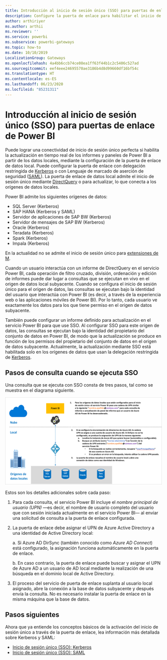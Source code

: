 ```yaml
---
title: Introducción al inicio de sesión único (SSO) para puertas de enlace de Power BI
description: Configure la puerta de enlace para habilitar el inicio de sesión único (SSO) desde Power BI a orígenes de datos locales.
author: arthiriyer
ms.author: arthii
ms.reviewer: ''
ms.service: powerbi
ms.subservice: powerbi-gateways
ms.topic: how-to
ms.date: 10/10/2019
LocalizationGroup: Gateways
ms.openlocfilehash: 4a4bb6ccb74ce08ea1ff63f44b1c2c5406c527ad
ms.sourcegitcommit: eef4eee24695570ae3186b4d8d99660df16bf54c
ms.translationtype: HT
ms.contentlocale: es-ES
ms.lasthandoff: 06/23/2020
ms.locfileid: "85231311"
---
```

# <a name="overview-of-single-sign-on-sso-for-gateways-in-power-bi"></a>Introducción al inicio de sesión único (SSO) para puertas de enlace de Power BI

Puede lograr una conectividad de inicio de sesión único perfecta si habilita la actualización en tiempo real de los informes y paneles de Power BI a partir de los datos locales, mediante la configuración de la puerta de enlace de datos local. Puede configurar la puerta de enlace con delegación restringida de [Kerberos](service-gateway-sso-kerberos.md) o con Lenguaje de marcado de aserción de seguridad ([SAML](service-gateway-sso-saml.md)). La puerta de enlace de datos local admite el inicio de sesión único mediante [DirectQuery](desktop-directquery-about.md) o para actualizar, lo que conecta a los orígenes de datos locales. 

Power BI admite los siguientes orígenes de datos:

* SQL Server (Kerberos)
* SAP HANA (Kerberos y SAML)
* Servidor de aplicaciones de SAP BW (Kerberos)
* Servidor de mensajes de SAP BW (Kerberos) 
* Oracle (Kerberos) 
* Teradata (Kerberos)
* Spark (Kerberos)
* Impala (Kerberos)

En la actualidad no se admite el inicio de sesión único para [extensiones de M](https://github.com/microsoft/DataConnectors/blob/master/docs/m-extensions.md).

Cuando un usuario interactúa con un informe de DirectQuery en el servicio Power BI, cada operación de filtro cruzado, división, ordenación y edición de informes puede dar lugar a consultas que se ejecutan en vivo en el origen de datos local subyacente. Cuando se configura el inicio de sesión único para el origen de datos, las consultas se ejecutan bajo la identidad del usuario que interactúa con Power BI (es decir, a través de la experiencia web o las aplicaciones móviles de Power BI). Por lo tanto, cada usuario ve exactamente los datos para los que tiene permiso en el origen de datos subyacente. 

También puede configurar un informe definido para actualización en el servicio Power BI para que use SSO. Al configurar SSO para este origen de datos, las consultas se ejecutan bajo la identidad del propietario del conjunto de datos en Power BI, de modo que la actualización se produce en función de los permisos del propietario del conjunto de datos en el origen de datos subyacente. Actualmente, la actualización mediante SSO está habilitada solo en los orígenes de datos que usan la delegación restringida de [Kerberos](service-gateway-sso-kerberos.md). 

## <a name="query-steps-when-running-sso"></a>Pasos de consulta cuando se ejecuta SSO

Una consulta que se ejecuta con SSO consta de tres pasos, tal como se muestra en el diagrama siguiente.

![Pasos de consulta de SSO](media/service-gateway-sso-overview/sso-query-steps.png)

Estos son los detalles adicionales sobre cada paso:

1. Para cada consulta, el servicio Power BI incluye el *nombre principal de usuario (UPN)* —es decir, el nombre de usuario completo del usuario que con sesión iniciada actualmente en el servicio Power BI— al enviar una solicitud de consulta a la puerta de enlace configurada.

2. La puerta de enlace debe asignar el UPN de Azure Active Directory a una identidad de Active Directory local:

   a. Si Azure AD DirSync (también conocido como *Azure AD Connect*) está configurado, la asignación funciona automáticamente en la puerta de enlace.

   b.  En caso contrario, la puerta de enlace puede buscar y asignar el UPN de Azure AD a un usuario de AD local mediante la realización de una búsqueda en el dominio local de Active Directory.

3. El proceso del servicio de puerta de enlace suplanta al usuario local asignado, abre la conexión a la base de datos subyacente y después envía la consulta. No es necesario instalar la puerta de enlace en la misma máquina que la base de datos.

## <a name="next-steps"></a>Pasos siguientes

Ahora que ya entiende los conceptos básicos de la activación del inicio de sesión único a través de la puerta de enlace, lea información más detallada sobre Kerberos y SAML:

* [Inicio de sesión único (SSO): Kerberos](service-gateway-sso-kerberos.md)
* [Inicio de sesión único (SSO): SAML](service-gateway-sso-saml.md)
